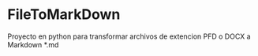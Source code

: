 # FileToMarkDown

Proyecto en python para transformar archivos de extencion PFD o DOCX a Markdown *.md
